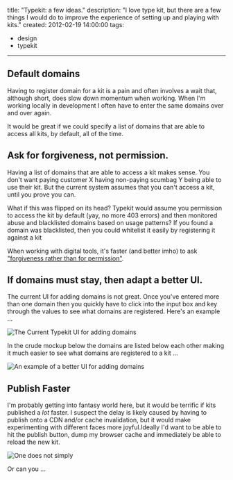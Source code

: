 title: "Typekit: a few ideas."
description: "I love type kit, but there are a few things I would do to improve the experience of setting up and playing with kits."
created: 2012-02-19 14:00:00
tags:
  - design
  - typekit
---


## Default domains

Having to register domain for a kit is a pain and often involves a wait that, although short, does slow down momentum when working. When I'm working locally in development I often have to enter the same domains over and over again. 

It would be great if we could specify a list of domains that are able to access all kits, by default, all of the time.

## Ask for forgiveness, not permission.

Having a list of domains that are able to access a kit makes sense. You don't want paying customer X having non-paying scumbag Y being able to use their kit. But the current system assumes that you can't access a kit, until you prove you can.

What if this was flipped on its head? Typekit would assume you permission to access the kit by default (yay, no more 403 errors) and then monitored abuse and blacklisted domains based on usage patterns? If you found a domain was blacklisted, then you could whitelist it easily by registering it against a kit

When working with digital tools, it's faster (and better imho) to ask ["forgiveness rather than for permission"][0]. 


## If domains must stay, then adapt a better UI.

The current UI for adding domains is not great. Once you've entered more than one domain then you quickly have to click into the input box and key through the values to see what domains are registered. Here's an example &hellip;

![The Current Typekit UI for adding domains](/static/blog/2012/02/19/typekit/ui1.png)

In the crude mockup below the domains are listed below each other making it much easier to see what domains are registered to a kit &hellip; 

![An example of a better UI for adding domains](/static/blog/2012/02/19/typekit/ui2.png)

## Publish Faster

I'm probably getting into fantasy world here, but it would be terrific if kits published a *lot* faster. I suspect the delay is likely caused by having to publish onto a CDN and/or cache invalidation, but it would make experimenting with different faces more joyful.Ideally I'd want to be able to hit the publish button, dump my browser cache and immediately be able to reload the new kit.

![One does not simply](/static/blog/2012/02/19/typekit/one-does-not-simply.png)

Or can you &hellip;



[0]: http://en.wikipedia.org/wiki/Grace_Hopper#Anecdotes